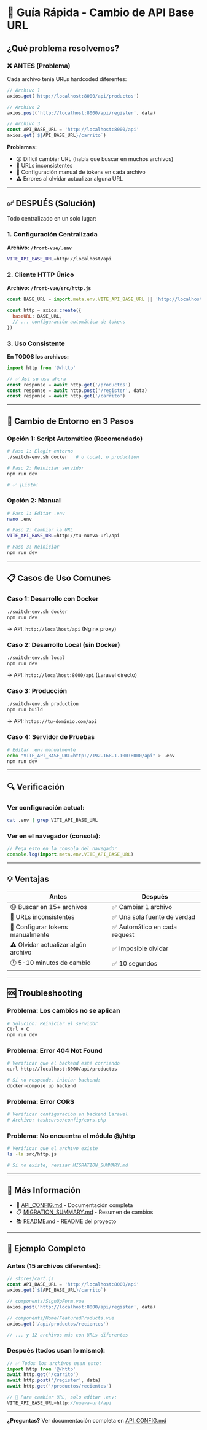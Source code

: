# 🚀 Guía Rápida - Cambio de API Base URL

## ¿Qué problema resolvemos?

### ❌ ANTES (Problema)

Cada archivo tenía URLs hardcoded diferentes:

```javascript
// Archivo 1
axios.get('http://localhost:8000/api/productos')

// Archivo 2  
axios.post('http://localhost:8000/api/register', data)

// Archivo 3
const API_BASE_URL = 'http://localhost:8000/api'
axios.get(`${API_BASE_URL}/carrito`)
```

**Problemas:**
- 😩 Difícil cambiar URL (había que buscar en muchos archivos)
- 🐛 URLs inconsistentes
- 🔧 Configuración manual de tokens en cada archivo
- ⚠️ Errores al olvidar actualizar alguna URL

---

## ✅ DESPUÉS (Solución)

Todo centralizado en un solo lugar:

### 1. Configuración Centralizada

**Archivo: `/front-vue/.env`**
```bash
VITE_API_BASE_URL=http://localhost/api
```

### 2. Cliente HTTP Único

**Archivo: `/front-vue/src/http.js`**
```javascript
const BASE_URL = import.meta.env.VITE_API_BASE_URL || 'http://localhost:8000/api'

const http = axios.create({
  baseURL: BASE_URL,
  // ... configuración automática de tokens
})
```

### 3. Uso Consistente

**En TODOS los archivos:**
```javascript
import http from '@/http'

// ✅ Así se usa ahora
const response = await http.get('/productos')
const response = await http.post('/register', data)
const response = await http.get('/carrito')
```

---

## 🎯 Cambio de Entorno en 3 Pasos

### Opción 1: Script Automático (Recomendado)

```bash
# Paso 1: Elegir entorno
./switch-env.sh docker   # o local, o production

# Paso 2: Reiniciar servidor
npm run dev

# ✅ ¡Listo!
```

### Opción 2: Manual

```bash
# Paso 1: Editar .env
nano .env

# Paso 2: Cambiar la URL
VITE_API_BASE_URL=http://tu-nueva-url/api

# Paso 3: Reiniciar
npm run dev
```

---

## 📋 Casos de Uso Comunes

### Caso 1: Desarrollo con Docker
```bash
./switch-env.sh docker
npm run dev
```
→ API: `http://localhost/api` (Nginx proxy)

### Caso 2: Desarrollo Local (sin Docker)
```bash
./switch-env.sh local
npm run dev
```
→ API: `http://localhost:8000/api` (Laravel directo)

### Caso 3: Producción
```bash
./switch-env.sh production
npm run build
```
→ API: `https://tu-dominio.com/api`

### Caso 4: Servidor de Pruebas
```bash
# Editar .env manualmente
echo "VITE_API_BASE_URL=http://192.168.1.100:8000/api" > .env
npm run dev
```

---

## 🔍 Verificación

### Ver configuración actual:
```bash
cat .env | grep VITE_API_BASE_URL
```

### Ver en el navegador (consola):
```javascript
// Pega esto en la consola del navegador
console.log(import.meta.env.VITE_API_BASE_URL)
```

---

## 💡 Ventajas

| Antes | Después |
|-------|---------|
| 😩 Buscar en 15+ archivos | ✅ Cambiar 1 archivo |
| 🐛 URLs inconsistentes | ✅ Una sola fuente de verdad |
| 🔧 Configurar tokens manualmente | ✅ Automático en cada request |
| ⚠️ Olvidar actualizar algún archivo | ✅ Imposible olvidar |
| 🕐 5-10 minutos de cambio | ✅ 10 segundos |

---

## 🆘 Troubleshooting

### Problema: Los cambios no se aplican
```bash
# Solución: Reiniciar el servidor
Ctrl + C
npm run dev
```

### Problema: Error 404 Not Found
```bash
# Verificar que el backend esté corriendo
curl http://localhost:8000/api/productos

# Si no responde, iniciar backend:
docker-compose up backend
```

### Problema: Error CORS
```bash
# Verificar configuración en backend Laravel
# Archivo: taskcurso/config/cors.php
```

### Problema: No encuentra el módulo @/http
```bash
# Verificar que el archivo existe
ls -la src/http.js

# Si no existe, revisar MIGRATION_SUMMARY.md
```

---

## 📖 Más Información

- 📄 [API_CONFIG.md](./API_CONFIG.md) - Documentación completa
- 📋 [MIGRATION_SUMMARY.md](./MIGRATION_SUMMARY.md) - Resumen de cambios
- 📚 [README.md](./README.md) - README del proyecto

---

## 🎉 Ejemplo Completo

### Antes (15 archivos diferentes):
```javascript
// stores/cart.js
const API_BASE_URL = 'http://localhost:8000/api'
axios.get(`${API_BASE_URL}/carrito`)

// components/SignUpForm.vue
axios.post('http://localhost:8000/api/register', data)

// components/Home/FeaturedProducts.vue
axios.get('/api/productos/recientes')

// ... y 12 archivos más con URLs diferentes
```

### Después (todos usan lo mismo):
```javascript
// ✅ Todos los archivos usan esto:
import http from '@/http'
await http.get('/carrito')
await http.post('/register', data)
await http.get('/productos/recientes')

// 🎯 Para cambiar URL, solo editar .env:
VITE_API_BASE_URL=http://nueva-url/api
```

---

**¿Preguntas?** Ver documentación completa en [API_CONFIG.md](./API_CONFIG.md)
